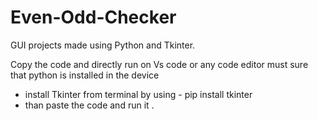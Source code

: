 # Even-Odd-Checker
GUI projects made using Python and Tkinter.

Copy the code and directly run on Vs code or any code editor must sure that python is installed in the device 

* install Tkinter from terminal by using - pip install tkinter
* than paste the code and run it .

